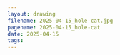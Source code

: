 ```yaml
---
layout: drawing
filename: 2025-04-15_hole-cat.jpg
pagename: 2025-04-15_hole-cat
date: 2025-04-15
tags:
---
```

